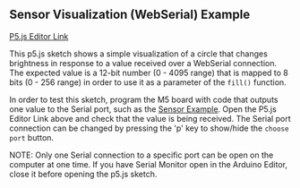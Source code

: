 ## Sensor Visualization (WebSerial) Example   

[P5.js Editor Link](https://editor.p5js.org/panik/sketches/LjvScKOEU)  

This p5.js sketch shows a simple visualization of a circle that changes brightness in response to a value received over a WebSerial connection.  The expected value is a 12-bit number (0 - 4095 range) that is mapped to 8 bits (0 - 256 range) in order to use it as a parameter of the `fill()` function.

In order to test this sketch, program the M5 board with code that outputs one value to the Serial port, such as the [Sensor Example](../m5coreink_example_sensor/).  Open the P5.js Editor Link above and check that the value is being received.  The Serial port connection can be changed by pressing the 'p' key to show/hide the `choose port` button.

NOTE: Only one Serial connection to a specific port can be open on the computer at one time.  If you have Serial Monitor open in the Arduino Editor, close it before opening the p5.js sketch.
